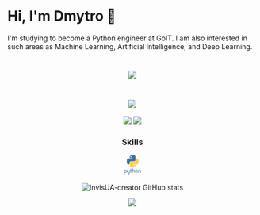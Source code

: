 
# Hi, I'm Dmytro 👋
I'm studying to become a Python engineer at GoIT.
I am also interested in such areas as Machine Learning, Artificial Intelligence, and Deep Learning.
<!--<div align="center"[![Dmytro_Kostenko profile views](https://u8views.com/api/v1/github/profiles/106020060/views/day-week-month-total-count.svg)](https://u8views.com/github/InvisUA-creator)
   </div>-->

<p align='center'>
<div align="center" style="margin: 40px 0">
   <a href="https://github.com/InvisUA-creator/github-profile-views-counter">
       <img width="175px" src="https://komarev.com/ghpvc/?username=InvisUA-creator&color=DE002D">
   </a>
</div>
<p align='center'>
   <a href="https://u8views.com/github/InvisUA-creator">
      <img src="https://u8views.com/api/v1/github/profiles/106020060/views/day-week-month-total-count.svg"/>
   </a>
</div>



<p align='center'>
   <a href="https://www.linkedin.com/in/dmytro-kostenko-379a27280/">
       <img src="https://img.shields.io/badge/linkedin-%230077B5.svg?&style=for-the-badge&logo=linkedin&logoColor=white"/>
   </a>
   <a href="https://t.me/InvisUA">
       <img src="https://img.shields.io/badge/Telegram-2CA5E0?style=for-the-badge&logo=telegram&logoColor=white"/>
   </a>
   <div align="center"> 
  
### Skills
    
<!--<a href="http://www.github.com/InvisUA-creator"><img src="https://github-readme-stats-sigma-five.vercel.app/api?username=InvisUA-creator&show_icons=true&hide=stars,issues,&count_private=true&title_color=0891b2&text_color=000000&icon_color=0891b2&bg_color=ffffff&hide_border=true&show_icons=true" alt="InvisUA-creator's GitHub stats" /></a>-->

<a href="https://www.w3schools.com/python/" target="_blank" rel="noreferrer"> <img src="https://raw.githubusercontent.com/devicons/devicon/master/icons/python/python-original-wordmark.svg" alt="python" width="40" height="40"/> </a>

<img alt="InvisUA-creator GitHub stats"
src="https://github-readme-stats.vercel.app/api?username=InvisUA-creator&show_icons=true&theme=transparent"/>


<a href="https://u8views.com/github/InvisUA-creator">
<img src="https://u8views.com/api/v1/github/profiles/106020060/views/day-week-month-total-count.svg"/>
</a>
   
   
   
   
   
   
   
<!--<a href="https://www.w3.org/html/" target="_blank" rel="noreferrer"> <img src="https://raw.githubusercontent.com/devicons/devicon/master/icons/html5/html5-original-wordmark.svg" alt="html5" width="40" height="40"/> </a>  <a href="https://developer.mozilla.org/en-US/docs/Web/JavaScript" target="_blank" rel="noreferrer"> <img src="https://raw.githubusercontent.com/devicons/devicon/master/icons/javascript/javascript-original.svg" alt="javascript" width="40" height="40"/> </a> <a href="https://jestjs.io" target="_blank" rel="noreferrer"> <img src="https://www.vectorlogo.zone/logos/jestjsio/jestjsio-icon.svg" alt="jest" width="40" height="40"/> </a> <a href="https://reactjs.org/" target="_blank" rel="noreferrer"> <img src="https://raw.githubusercontent.com/devicons/devicon/master/icons/react/react-original-wordmark.svg" alt="react" width="40" height="40"/> </a> <a href="https://sass-lang.com" target="_blank" rel="noreferrer"> <img src="https://raw.githubusercontent.com/devicons/devicon/master/icons/sass/sass-original.svg" alt="sass" width="40" height="40"/> </a> <a href="https://tailwindcss.com/" target="_blank" rel="noreferrer"> <img src="https://www.vectorlogo.zone/logos/tailwindcss/tailwindcss-icon.svg" alt="tailwind" width="40" height="40"/> </a> <a href="https://www.typescriptlang.org/" target="_blank" rel="noreferrer"> <img src="https://raw.githubusercontent.com/devicons/devicon/master/icons/typescript/typescript-original.svg" alt="typescript" width="40" height="40"/> </a> <a href="https://webpack.js.org" target="_blank" rel="noreferrer"> <img src="https://raw.githubusercontent.com/devicons/devicon/d00d0969292a6569d45b06d3f350f463a0107b0d/icons/webpack/webpack-original-wordmark.svg" alt="webpack" width="40" height="40"/> </a> </p>
 
</div>

<div align="center"> 
  
<a href="http://www.github.com/Yasya23"><img src="https://github-readme-stats-sigma-five.vercel.app/api?username=Yasya23&show_icons=true&hide=stars,issues,&count_private=true&title_color=0891b2&text_color=000000&icon_color=0891b2&bg_color=ffffff&hide_border=true&show_icons=true" alt="Yasya23's GitHub stats" /></a>
  
</div>


<div align="center">
  
</div>
<!-- <p align='center'>
   📫 How to reach me: <a href='mailto:roman.beskrovnyy@gmail.com'>roman.beskrovnyy@gmail.com</a>
</p> -->


<!-- ### Key points
*   creator of [Javarush Community](https://github.com/codegymcommunity) and [Template Repository](https://github.com/template-repository) organizations.
*   creator and author of [romankh3](https://t.me/romankh3) telegram channel. Subscribe to recieve messages about my open-source activities.
*   Write posts about software development.
*   Currently working in [Epam Systems](https://www.linkedin.com/company/epam-systems/)

## 🛠 Technical Stack
*   Java/Kotlin/Groovy/COBOL languages
*   MySQL, PostgreSQL, MongoDB, Aurora, DynamoDB, Flyway, Liquibase
*   Spring Framework, Spring Boot, Spring Test, Spring Data Jpa, Spring Jdbc template, Spring Cloud Contract and so on...
*   Camunda, Camunda Cockpit, Camunda Modeleter
*   GitHub/GitLab/Gerrit/Bitbucket

### My opensource projects

*   [image-comparison](https://github.com/romankh3/image-comparison) - Published on Maven Central Java Library that compares 2 images with the same sizes and shows the differences visually by drawing rectangles. Some parts of the image can be excluded from the comparison.
*   [JavaRush TelegramBot](https://github.com/codegymcommunity/codegym-telegrambot) - JavaRush Telegram bot from the community to the community
*   [Skyscanner Flight API client](https://github.com/romankh3/skyscanner-flight-api-client) - Published on Maven Central Java Client for a Skyscanner Flight Search API hosted in Rapid API
*   [Flights-monitoring](https://github.com/romankh3/flights-monitoring) - Application for monitoring flight cost based on Skyscanner API

<div align="center" style="margin: 40px 0">
   <a href="https://github.com/romankh3/github-profile-views-counter">
       <img width="175px" src="https://komarev.com/ghpvc/?username=romankh3&color=DE002D">
   </a>
</div>
-->
